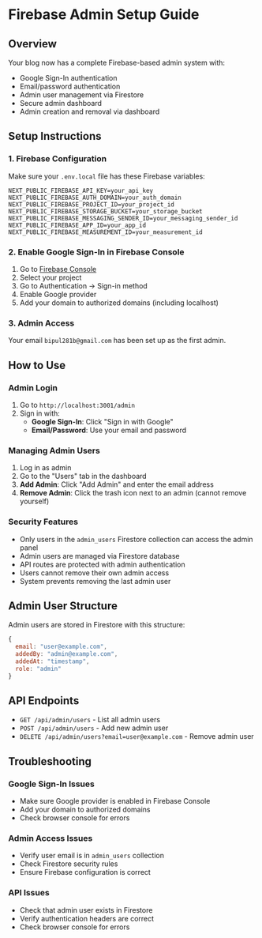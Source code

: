 # Firebase Admin Setup Guide

## Overview
Your blog now has a complete Firebase-based admin system with:
- Google Sign-In authentication
- Email/password authentication  
- Admin user management via Firestore
- Secure admin dashboard
- Admin creation and removal via dashboard

## Setup Instructions

### 1. Firebase Configuration
Make sure your `.env.local` file has these Firebase variables:
```env
NEXT_PUBLIC_FIREBASE_API_KEY=your_api_key
NEXT_PUBLIC_FIREBASE_AUTH_DOMAIN=your_auth_domain
NEXT_PUBLIC_FIREBASE_PROJECT_ID=your_project_id
NEXT_PUBLIC_FIREBASE_STORAGE_BUCKET=your_storage_bucket
NEXT_PUBLIC_FIREBASE_MESSAGING_SENDER_ID=your_messaging_sender_id
NEXT_PUBLIC_FIREBASE_APP_ID=your_app_id
NEXT_PUBLIC_FIREBASE_MEASUREMENT_ID=your_measurement_id
```

### 2. Enable Google Sign-In in Firebase Console
1. Go to [Firebase Console](https://console.firebase.google.com/)
2. Select your project
3. Go to Authentication → Sign-in method
4. Enable Google provider
5. Add your domain to authorized domains (including localhost)

### 3. Admin Access
Your email `bipul281b@gmail.com` has been set up as the first admin.

## How to Use

### Admin Login
1. Go to `http://localhost:3001/admin`
2. Sign in with:
   - **Google Sign-In**: Click "Sign in with Google"
   - **Email/Password**: Use your email and password

### Managing Admin Users
1. Log in as admin
2. Go to the "Users" tab in the dashboard
3. **Add Admin**: Click "Add Admin" and enter the email address
4. **Remove Admin**: Click the trash icon next to an admin (cannot remove yourself)

### Security Features
- Only users in the `admin_users` Firestore collection can access the admin panel
- Admin users are managed via Firestore database
- API routes are protected with admin authentication
- Users cannot remove their own admin access
- System prevents removing the last admin user

## Admin User Structure
Admin users are stored in Firestore with this structure:
```javascript
{
  email: "user@example.com",
  addedBy: "admin@example.com", 
  addedAt: "timestamp",
  role: "admin"
}
```

## API Endpoints
- `GET /api/admin/users` - List all admin users
- `POST /api/admin/users` - Add new admin user  
- `DELETE /api/admin/users?email=user@example.com` - Remove admin user

## Troubleshooting

### Google Sign-In Issues
- Make sure Google provider is enabled in Firebase Console
- Add your domain to authorized domains
- Check browser console for errors

### Admin Access Issues
- Verify user email is in `admin_users` collection
- Check Firestore security rules
- Ensure Firebase configuration is correct

### API Issues
- Check that admin user exists in Firestore
- Verify authentication headers are correct
- Check browser console for errors